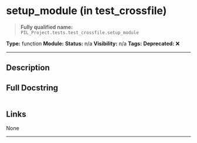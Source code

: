 # setup_module (in test_crossfile)
> **Fully qualified name:** `PIL_Project.tests.test_crossfile.setup_module`

**Type:** function
**Module:** 
**Status:** n/a
**Visibility:** n/a
**Tags:** 
**Deprecated:** ❌

---

## Description


## Full Docstring
```

```

## Links
None

---

